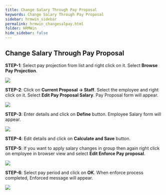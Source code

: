 ```yaml
---
title: Change Salary Through Pay Proposal
keywords: Change Salary Through Pay Proposal
sidebar: hrmwin_sidebar
permalink: hrmwin_changesalpay.html
folder: HRMWin   
hide_sidebar: false
---
```


## Change Salary Through Pay Proposal

**STEP-1**: Select pay projection from list and right click on it. Select **Browse Pay Projection**.

![](http://docs.risersoft.com/hrmnirvana/ImagesExt/image8_139.jpg)

**STEP-2**: Click on **Current Proposal -> Staff**. Select the employee and right click on it. Select **Edit Pay Proposal Salary**. Pay Proposal form will appear.

![](http://docs.risersoft.com/hrmnirvana/ImagesExt/image8_140.jpg)

**STEP-3**: Enter details and click on **Define** button. Employee Salary form will appear.

![](http://docs.risersoft.com/hrmnirvana/ImagesExt/image8_141.jpg)

**STEP-4**: Edit details and click on **Calculate and Save** button.

**STEP-5**: If you want to apply salary changes in group then again right click on employee in browser view and select **Edit Enforce Pay proposal**.

![](http://docs.risersoft.com/hrmnirvana/ImagesExt/image8_142.jpg)

**STEP-6**: Select pay period and click on **OK**. When enforce process completed, Enforced message will appear.    

![](http://docs.risersoft.com/hrmnirvana/ImagesExt/image8_143.png)
